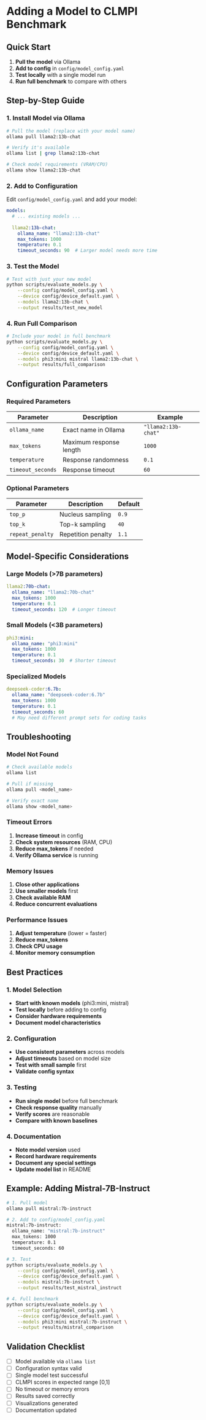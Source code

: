# Adding a Model to CLMPI Benchmark

## Quick Start

1. **Pull the model** via Ollama
2. **Add to config** in `config/model_config.yaml`
3. **Test locally** with a single model run
4. **Run full benchmark** to compare with others

## Step-by-Step Guide

### 1. Install Model via Ollama

```bash
# Pull the model (replace with your model name)
ollama pull llama2:13b-chat

# Verify it's available
ollama list | grep llama2:13b-chat

# Check model requirements (VRAM/CPU)
ollama show llama2:13b-chat
```

### 2. Add to Configuration

Edit `config/model_config.yaml` and add your model:

```yaml
models:
  # ... existing models ...
  
  llama2:13b-chat:
    ollama_name: "llama2:13b-chat"
    max_tokens: 1000
    temperature: 0.1
    timeout_seconds: 90  # Larger model needs more time
```

### 3. Test the Model

```bash
# Test with just your new model
python scripts/evaluate_models.py \
    --config config/model_config.yaml \
    --device config/device_default.yaml \
    --models llama2:13b-chat \
    --output results/test_new_model
```

### 4. Run Full Comparison

```bash
# Include your model in full benchmark
python scripts/evaluate_models.py \
    --config config/model_config.yaml \
    --device config/device_default.yaml \
    --models phi3:mini mistral llama2:13b-chat \
    --output results/full_comparison
```

## Configuration Parameters

### Required Parameters

| Parameter | Description | Example |
|-----------|-------------|---------|
| `ollama_name` | Exact name in Ollama | `"llama2:13b-chat"` |
| `max_tokens` | Maximum response length | `1000` |
| `temperature` | Response randomness | `0.1` |
| `timeout_seconds` | Response timeout | `60` |

### Optional Parameters

| Parameter | Description | Default |
|-----------|-------------|---------|
| `top_p` | Nucleus sampling | `0.9` |
| `top_k` | Top-k sampling | `40` |
| `repeat_penalty` | Repetition penalty | `1.1` |

## Model-Specific Considerations

### Large Models (>7B parameters)

```yaml
llama2:70b-chat:
  ollama_name: "llama2:70b-chat"
  max_tokens: 1000
  temperature: 0.1
  timeout_seconds: 120  # Longer timeout
```

### Small Models (<3B parameters)

```yaml
phi3:mini:
  ollama_name: "phi3:mini"
  max_tokens: 1000
  temperature: 0.1
  timeout_seconds: 30  # Shorter timeout
```

### Specialized Models

```yaml
deepseek-coder:6.7b:
  ollama_name: "deepseek-coder:6.7b"
  max_tokens: 1000
  temperature: 0.1
  timeout_seconds: 60
  # May need different prompt sets for coding tasks
```

## Troubleshooting

### Model Not Found

```bash
# Check available models
ollama list

# Pull if missing
ollama pull <model_name>

# Verify exact name
ollama show <model_name>
```

### Timeout Errors

1. **Increase timeout** in config
2. **Check system resources** (RAM, CPU)
3. **Reduce max_tokens** if needed
4. **Verify Ollama service** is running

### Memory Issues

1. **Close other applications**
2. **Use smaller models** first
3. **Check available RAM**
4. **Reduce concurrent evaluations**

### Performance Issues

1. **Adjust temperature** (lower = faster)
2. **Reduce max_tokens**
3. **Check CPU usage**
4. **Monitor memory consumption**

## Best Practices

### 1. Model Selection

- **Start with known models** (phi3:mini, mistral)
- **Test locally** before adding to config
- **Consider hardware requirements**
- **Document model characteristics**

### 2. Configuration

- **Use consistent parameters** across models
- **Adjust timeouts** based on model size
- **Test with small sample** first
- **Validate config syntax**

### 3. Testing

- **Run single model** before full benchmark
- **Check response quality** manually
- **Verify scores** are reasonable
- **Compare with known baselines**

### 4. Documentation

- **Note model version** used
- **Record hardware requirements**
- **Document any special settings**
- **Update model list** in README

## Example: Adding Mistral-7B-Instruct

```bash
# 1. Pull model
ollama pull mistral:7b-instruct

# 2. Add to config/model_config.yaml
mistral:7b-instruct:
  ollama_name: "mistral:7b-instruct"
  max_tokens: 1000
  temperature: 0.1
  timeout_seconds: 60

# 3. Test
python scripts/evaluate_models.py \
    --config config/model_config.yaml \
    --device config/device_default.yaml \
    --models mistral:7b-instruct \
    --output results/test_mistral_instruct

# 4. Full benchmark
python scripts/evaluate_models.py \
    --config config/model_config.yaml \
    --device config/device_default.yaml \
    --models phi3:mini mistral:7b-instruct \
    --output results/mistral_comparison
```

## Validation Checklist

- [ ] Model available via `ollama list`
- [ ] Configuration syntax valid
- [ ] Single model test successful
- [ ] CLMPI scores in expected range [0,1]
- [ ] No timeout or memory errors
- [ ] Results saved correctly
- [ ] Visualizations generated
- [ ] Documentation updated

